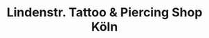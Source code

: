 ---
title: "Lindenstr. Tattoo & Piercing Shop Köln"
url: /koeln/lindenstr-tattoo-und-piercing-shop-koeln/
shop: Tattoo
---